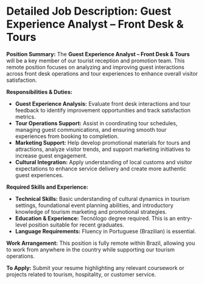 # Detailed Job Description: Guest Experience Analyst – Front Desk & Tours

**Position Summary:**
The **Guest Experience Analyst – Front Desk & Tours** will be a key member of our tourist reception and promotion team. This remote position focuses on analyzing and improving guest interactions across front desk operations and tour experiences to enhance overall visitor satisfaction.

**Responsibilities & Duties:**
- **Guest Experience Analysis:** Evaluate front desk interactions and tour feedback to identify improvement opportunities and track satisfaction metrics.
- **Tour Operations Support:** Assist in coordinating tour schedules, managing guest communications, and ensuring smooth tour experiences from booking to completion.
- **Marketing Support:** Help develop promotional materials for tours and attractions, analyze visitor trends, and support marketing initiatives to increase guest engagement.
- **Cultural Integration:** Apply understanding of local customs and visitor expectations to enhance service delivery and create more authentic guest experiences.

**Required Skills and Experience:**
- **Technical Skills:** Basic understanding of cultural dynamics in tourism settings, foundational event planning abilities, and introductory knowledge of tourism marketing and promotional strategies.
- **Education & Experience:** Tecnólogo degree required. This is an entry-level position suitable for recent graduates.
- **Language Requirements:** Fluency in Portuguese (Brazilian) is essential.

**Work Arrangement:**
This position is fully remote within Brazil, allowing you to work from anywhere in the country while supporting our tourism operations.

**To Apply:**
Submit your resume highlighting any relevant coursework or projects related to tourism, hospitality, or customer service.